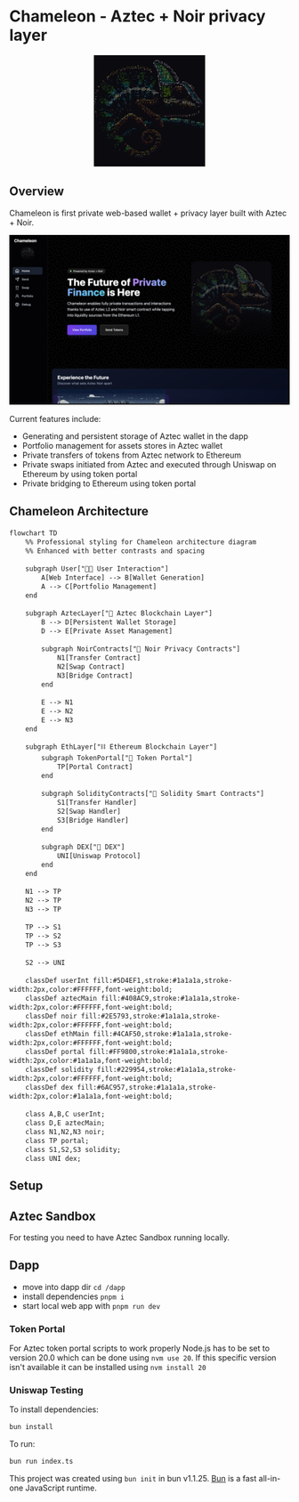 # Chameleon - Aztec + Noir privacy layer

<p align="center">
  <img src="/dapp/public/chameleon.png" alt="Chameleon logo" width="200" height="auto">
</p>

## Overview

Chameleon is first private web-based wallet + privacy layer built with Aztec + Noir.

<p align="center">
  <img src="/dapp/public/screenshot1.png" alt="Dapp hero element" width="1000" height="auto">
</p>

Current features include:

- Generating and persistent storage of Aztec wallet in the dapp
- Portfolio management for assets stores in Aztec wallet
- Private transfers of tokens from Aztec network to Ethereum
- Private swaps initiated from Aztec and executed through Uniswap on Ethereum by using token portal
- Private bridging to Ethereum using token portal

## Chameleon Architecture

```mermaid
flowchart TD
    %% Professional styling for Chameleon architecture diagram
    %% Enhanced with better contrasts and spacing

    subgraph User["🧑‍💻 User Interaction"]
        A[Web Interface] --> B[Wallet Generation]
        A --> C[Portfolio Management]
    end

    subgraph AztecLayer["🔐 Aztec Blockchain Layer"]
        B --> D[Persistent Wallet Storage]
        D --> E[Private Asset Management]

        subgraph NoirContracts["🧩 Noir Privacy Contracts"]
            N1[Transfer Contract]
            N2[Swap Contract]
            N3[Bridge Contract]
        end

        E --> N1
        E --> N2
        E --> N3
    end

    subgraph EthLayer["⛓️ Ethereum Blockchain Layer"]
        subgraph TokenPortal["🌉 Token Portal"]
            TP[Portal Contract]
        end

        subgraph SolidityContracts["📝 Solidity Smart Contracts"]
            S1[Transfer Handler]
            S2[Swap Handler]
            S3[Bridge Handler]
        end

        subgraph DEX["💱 DEX"]
            UNI[Uniswap Protocol]
        end
    end

    N1 --> TP
    N2 --> TP
    N3 --> TP

    TP --> S1
    TP --> S2
    TP --> S3

    S2 --> UNI

    classDef userInt fill:#5D4EF1,stroke:#1a1a1a,stroke-width:2px,color:#FFFFFF,font-weight:bold;
    classDef aztecMain fill:#408AC9,stroke:#1a1a1a,stroke-width:2px,color:#FFFFFF,font-weight:bold;
    classDef noir fill:#2E5793,stroke:#1a1a1a,stroke-width:2px,color:#FFFFFF,font-weight:bold;
    classDef ethMain fill:#4CAF50,stroke:#1a1a1a,stroke-width:2px,color:#FFFFFF,font-weight:bold;
    classDef portal fill:#FF9800,stroke:#1a1a1a,stroke-width:2px,color:#1a1a1a,font-weight:bold;
    classDef solidity fill:#229954,stroke:#1a1a1a,stroke-width:2px,color:#FFFFFF,font-weight:bold;
    classDef dex fill:#6AC957,stroke:#1a1a1a,stroke-width:2px,color:#1a1a1a,font-weight:bold;

    class A,B,C userInt;
    class D,E aztecMain;
    class N1,N2,N3 noir;
    class TP portal;
    class S1,S2,S3 solidity;
    class UNI dex;
```

## Setup

## Aztec Sandbox

For testing you need to have Aztec Sandbox running locally.

## Dapp

- move into dapp dir `cd /dapp`
- install dependencies `pnpm i`
- start local web app with `pnpm run dev`

### Token Portal

For Aztec token portal scripts to work properly Node.js has to be set to version 20.0 which can be done using `nvm use 20`. If this specific version isn't available it can be installed using `nvm install 20`

### Uniswap Testing

To install dependencies:

```bash
bun install
```

To run:

```bash
bun run index.ts
```

This project was created using `bun init` in bun v1.1.25. [Bun](https://bun.sh) is a fast all-in-one JavaScript runtime.
